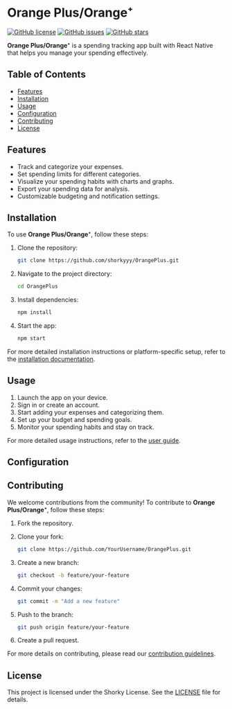 # Orange Plus/Orange⁺

[![GitHub license](https://img.shields.io/github/license/shorkyyy/OrangePlus)](https://github.com/shorkyyy/OrangePlus/blob/main/LICENSE)
[![GitHub issues](https://img.shields.io/github/issues/shorkyyy/OrangePlus)](https://github.com/shorkyyy/OrangePlus/issues)
[![GitHub stars](https://img.shields.io/github/stars/shorkyyy/OrangePlus)](https://github.com/shorkyyy/OrangePlus/stargazers)

**Orange Plus/Orange⁺** is a spending tracking app built with React Native that helps you manage your spending effectively.

## Table of Contents

- [Features](#features)
- [Installation](#installation)
- [Usage](#usage)
- [Configuration](#configuration)
- [Contributing](#contributing)
- [License](#license)

## Features

- Track and categorize your expenses.
- Set spending limits for different categories.
- Visualize your spending habits with charts and graphs.
- Export your spending data for analysis.
- Customizable budgeting and notification settings.

## Installation

To use **Orange Plus/Orange⁺**, follow these steps:

1. Clone the repository:

   ```bash
   git clone https://github.com/shorkyyy/OrangePlus.git
   ```

2. Navigate to the project directory:

   ```bash
   cd OrangePlus
   ```

3. Install dependencies:

   ```bash
   npm install
   ```

4. Start the app:

   ```bash
   npm start
   ```

For more detailed installation instructions or platform-specific setup, refer to the [installation documentation](docs/installation.md).

## Usage

1. Launch the app on your device.
2. Sign in or create an account.
3. Start adding your expenses and categorizing them.
4. Set up your budget and spending goals.
5. Monitor your spending habits and stay on track.

For more detailed usage instructions, refer to the [user guide](docs/user-guide.md).

## Configuration

## Contributing

We welcome contributions from the community! To contribute to **Orange Plus/Orange⁺**, follow these steps:

1. Fork the repository.
2. Clone your fork:

   ```bash
   git clone https://github.com/YourUsername/OrangePlus.git
   ```

3. Create a new branch:

   ```bash
   git checkout -b feature/your-feature
   ```

4. Commit your changes:

   ```bash
   git commit -m "Add a new feature"
   ```

5. Push to the branch:

   ```bash
   git push origin feature/your-feature
   ```

6. Create a pull request.

For more details on contributing, please read our [contribution guidelines](CONTRIBUTING.md).

## License

This project is licensed under the Shorky License. See the [LICENSE](LICENSE) file for details.

